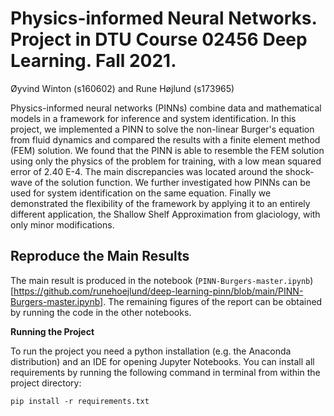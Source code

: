 # Physics-informed Neural Networks. Project in DTU Course 02456 Deep Learning. Fall 2021.
Øyvind Winton (s160602) and Rune Højlund (s173965)

Physics-informed neural networks (PINNs) combine data and mathematical models in a framework for inference and system identification. In this project, we implemented a PINN to solve the non-linear Burger's equation from fluid dynamics and compared the results with a finite element method (FEM) solution. We found that the PINN is able to resemble the FEM solution using only the physics of the problem for training, with a low mean squared error of 2.40 E-4. The main discrepancies was located around the shock-wave of the solution function. We further investigated how PINNs can be used for system identification on the same equation. Finally we demonstrated the flexibility of the framework by applying it to an entirely different application, the Shallow Shelf Approximation from glaciology, with only minor modifications.

## Reproduce the Main Results
The main result is produced in the notebook (`PINN-Burgers-master.ipynb`)[https://github.com/runehoejlund/deep-learning-pinn/blob/main/PINN-Burgers-master.ipynb]. The remaining figures of the report can be obtained by running the code in the other notebooks. 

**Running the Project**

To run the project you need a python installation (e.g. the Anaconda distribution) and an IDE for opening Jupyter Notebooks. You can install all requirements by running the following command in terminal from within the project directory:
```
pip install -r requirements.txt
```